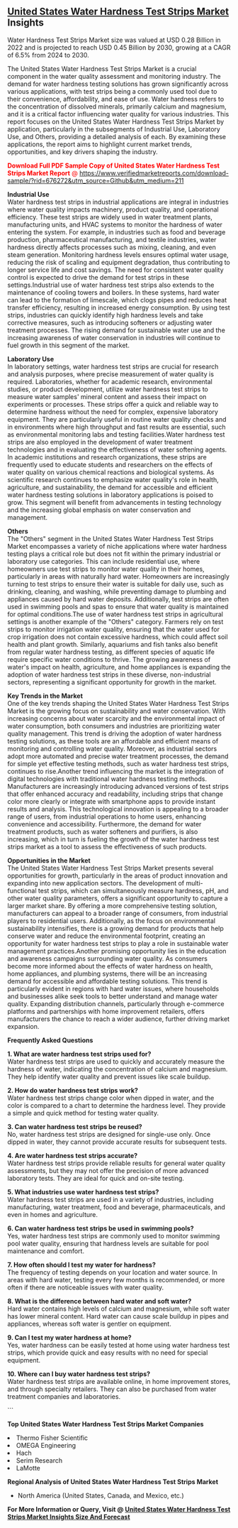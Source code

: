 <h2><a href="https://www.verifiedmarketreports.com/download-sample/?rid=676272&amp;utm_source=Github&amp;utm_medium=211" target="_blank">United States Water Hardness Test Strips Market</a> Insights</h2><p>Water Hardness Test Strips Market size was valued at USD 0.28 Billion in 2022 and is projected to reach USD 0.45 Billion by 2030, growing at a CAGR of 6.5% from 2024 to 2030.</p><p><p>The United States Water Hardness Test Strips Market is a crucial component in the water quality assessment and monitoring industry. The demand for water hardness testing solutions has grown significantly across various applications, with test strips being a commonly used tool due to their convenience, affordability, and ease of use. Water hardness refers to the concentration of dissolved minerals, primarily calcium and magnesium, and it is a critical factor influencing water quality for various industries. This report focuses on the United States Water Hardness Test Strips Market by application, particularly in the subsegments of Industrial Use, Laboratory Use, and Others, providing a detailed analysis of each. By examining these applications, the report aims to highlight current market trends, opportunities, and key drivers shaping the industry. <p><span class=""><span style="color: #ff0000;"><strong>Download Full PDF Sample Copy of United States Water Hardness Test Strips Market Report</strong> @ </span><a href="https://www.verifiedmarketreports.com/download-sample/?rid=676272&amp;utm_source=Github&amp;utm_medium=211" target="_blank">https://www.verifiedmarketreports.com/download-sample/?rid=676272&amp;utm_source=Github&amp;utm_medium=211</a></span></p></p><p><strong>Industrial Use</strong><br> Water hardness test strips in industrial applications are integral in industries where water quality impacts machinery, product quality, and operational efficiency. These test strips are widely used in water treatment plants, manufacturing units, and HVAC systems to monitor the hardness of water entering the system. For example, in industries such as food and beverage production, pharmaceutical manufacturing, and textile industries, water hardness directly affects processes such as mixing, cleaning, and even steam generation. Monitoring hardness levels ensures optimal water usage, reducing the risk of scaling and equipment degradation, thus contributing to longer service life and cost savings. The need for consistent water quality control is expected to drive the demand for test strips in these settings.Industrial use of water hardness test strips also extends to the maintenance of cooling towers and boilers. In these systems, hard water can lead to the formation of limescale, which clogs pipes and reduces heat transfer efficiency, resulting in increased energy consumption. By using test strips, industries can quickly identify high hardness levels and take corrective measures, such as introducing softeners or adjusting water treatment processes. The rising demand for sustainable water use and the increasing awareness of water conservation in industries will continue to fuel growth in this segment of the market. <p><strong>Laboratory Use</strong><br> In laboratory settings, water hardness test strips are crucial for research and analysis purposes, where precise measurement of water quality is required. Laboratories, whether for academic research, environmental studies, or product development, utilize water hardness test strips to measure water samples' mineral content and assess their impact on experiments or processes. These strips offer a quick and reliable way to determine hardness without the need for complex, expensive laboratory equipment. They are particularly useful in routine water quality checks and in environments where high throughput and fast results are essential, such as environmental monitoring labs and testing facilities.Water hardness test strips are also employed in the development of water treatment technologies and in evaluating the effectiveness of water softening agents. In academic institutions and research organizations, these strips are frequently used to educate students and researchers on the effects of water quality on various chemical reactions and biological systems. As scientific research continues to emphasize water quality's role in health, agriculture, and sustainability, the demand for accessible and efficient water hardness testing solutions in laboratory applications is poised to grow. This segment will benefit from advancements in testing technology and the increasing global emphasis on water conservation and management.<p><strong>Others</strong><br> The "Others" segment in the United States Water Hardness Test Strips Market encompasses a variety of niche applications where water hardness testing plays a critical role but does not fit within the primary industrial or laboratory use categories. This can include residential use, where homeowners use test strips to monitor water quality in their homes, particularly in areas with naturally hard water. Homeowners are increasingly turning to test strips to ensure their water is suitable for daily use, such as drinking, cleaning, and washing, while preventing damage to plumbing and appliances caused by hard water deposits. Additionally, test strips are often used in swimming pools and spas to ensure that water quality is maintained for optimal conditions.The use of water hardness test strips in agricultural settings is another example of the "Others" category. Farmers rely on test strips to monitor irrigation water quality, ensuring that the water used for crop irrigation does not contain excessive hardness, which could affect soil health and plant growth. Similarly, aquariums and fish tanks also benefit from regular water hardness testing, as different species of aquatic life require specific water conditions to thrive. The growing awareness of water's impact on health, agriculture, and home appliances is expanding the adoption of water hardness test strips in these diverse, non-industrial sectors, representing a significant opportunity for growth in the market.<p><strong>Key Trends in the Market</strong><br> One of the key trends shaping the United States Water Hardness Test Strips Market is the growing focus on sustainability and water conservation. With increasing concerns about water scarcity and the environmental impact of water consumption, both consumers and industries are prioritizing water quality management. This trend is driving the adoption of water hardness testing solutions, as these tools are an affordable and efficient means of monitoring and controlling water quality. Moreover, as industrial sectors adopt more automated and precise water treatment processes, the demand for simple yet effective testing methods, such as water hardness test strips, continues to rise.Another trend influencing the market is the integration of digital technologies with traditional water hardness testing methods. Manufacturers are increasingly introducing advanced versions of test strips that offer enhanced accuracy and readability, including strips that change color more clearly or integrate with smartphone apps to provide instant results and analysis. This technological innovation is appealing to a broader range of users, from industrial operations to home users, enhancing convenience and accessibility. Furthermore, the demand for water treatment products, such as water softeners and purifiers, is also increasing, which in turn is fueling the growth of the water hardness test strips market as a tool to assess the effectiveness of such products.<p><strong>Opportunities in the Market</strong><br> The United States Water Hardness Test Strips Market presents several opportunities for growth, particularly in the areas of product innovation and expanding into new application sectors. The development of multi-functional test strips, which can simultaneously measure hardness, pH, and other water quality parameters, offers a significant opportunity to capture a larger market share. By offering a more comprehensive testing solution, manufacturers can appeal to a broader range of consumers, from industrial players to residential users. Additionally, as the focus on environmental sustainability intensifies, there is a growing demand for products that help conserve water and reduce the environmental footprint, creating an opportunity for water hardness test strips to play a role in sustainable water management practices.Another promising opportunity lies in the education and awareness campaigns surrounding water quality. As consumers become more informed about the effects of water hardness on health, home appliances, and plumbing systems, there will be an increasing demand for accessible and affordable testing solutions. This trend is particularly evident in regions with hard water issues, where households and businesses alike seek tools to better understand and manage water quality. Expanding distribution channels, particularly through e-commerce platforms and partnerships with home improvement retailers, offers manufacturers the chance to reach a wider audience, further driving market expansion.<p><strong>Frequently Asked Questions</strong></p><p><strong>1. What are water hardness test strips used for?</strong><br> Water hardness test strips are used to quickly and accurately measure the hardness of water, indicating the concentration of calcium and magnesium. They help identify water quality and prevent issues like scale buildup.</p><p><strong>2. How do water hardness test strips work?</strong><br> Water hardness test strips change color when dipped in water, and the color is compared to a chart to determine the hardness level. They provide a simple and quick method for testing water quality.</p><p><strong>3. Can water hardness test strips be reused?</strong><br> No, water hardness test strips are designed for single-use only. Once dipped in water, they cannot provide accurate results for subsequent tests.</p><p><strong>4. Are water hardness test strips accurate?</strong><br> Water hardness test strips provide reliable results for general water quality assessments, but they may not offer the precision of more advanced laboratory tests. They are ideal for quick and on-site testing.</p><p><strong>5. What industries use water hardness test strips?</strong><br> Water hardness test strips are used in a variety of industries, including manufacturing, water treatment, food and beverage, pharmaceuticals, and even in homes and agriculture.</p><p><strong>6. Can water hardness test strips be used in swimming pools?</strong><br> Yes, water hardness test strips are commonly used to monitor swimming pool water quality, ensuring that hardness levels are suitable for pool maintenance and comfort.</p><p><strong>7. How often should I test my water for hardness?</strong><br> The frequency of testing depends on your location and water source. In areas with hard water, testing every few months is recommended, or more often if there are noticeable issues with water quality.</p><p><strong>8. What is the difference between hard water and soft water?</strong><br> Hard water contains high levels of calcium and magnesium, while soft water has lower mineral content. Hard water can cause scale buildup in pipes and appliances, whereas soft water is gentler on equipment.</p><p><strong>9. Can I test my water hardness at home?</strong><br> Yes, water hardness can be easily tested at home using water hardness test strips, which provide quick and easy results with no need for special equipment.</p><p><strong>10. Where can I buy water hardness test strips?</strong><br> Water hardness test strips are available online, in home improvement stores, and through specialty retailers. They can also be purchased from water treatment companies and laboratories.</p>```</p><p><strong>Top United States Water Hardness Test Strips Market Companies</strong></p><div data-test-id=""><p><li>Thermo Fisher Scientific</li><li> OMEGA Engineering</li><li> Hach</li><li> Serim Research</li><li> LaMotte</li></p><div><strong>Regional Analysis of&nbsp;United States Water Hardness Test Strips Market</strong></div><ul><li dir="ltr"><p dir="ltr">North America&nbsp;(United States, Canada, and Mexico, etc.)</p></li></ul><p><strong>For More Information or Query, Visit @&nbsp;</strong><strong><a href="https://www.verifiedmarketreports.com/product/water-hardness-test-strips-market/?utm_source=Github&amp;utm_medium=211" target="_blank">United States Water Hardness Test Strips Market Insights Size And Forecast</a></strong></p></div>
